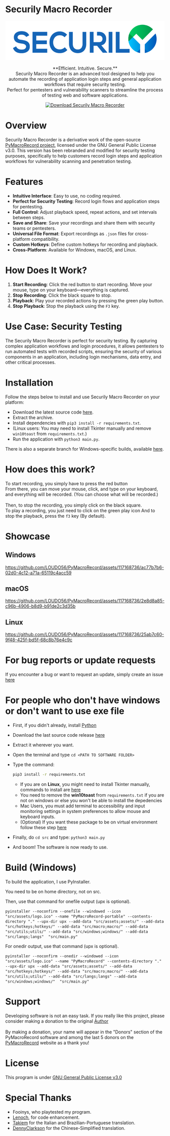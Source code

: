 # Securily Macro Recorder

<div align="center">
  <img src="src/assets/securily-logo.png" alt="Securily Logo">
  <p>
    **Efficient. Intuitive. Secure.**<br>
    Securily Macro Recorder is an advanced tool designed to help you automate the recording of application login steps and general application workflows that require security testing.<br>
    Perfect for pentesters and vulnerability scanners to streamline the process of testing web and software applications.
  </p>
  <a href="https://github.com/securily/SecurilyMacroRecorder/releases"><img alt="Download Securily Macro Recorder" src="https://img.shields.io/github/downloads/securily/SecurilyMacroRecord/total?label=Downloads"/></a>
</div>

# Overview
Securily Macro Recorder is a derivative work of the open-source <a href="https://github.com/LOUDO56/PyMacroRecord">PyMacroRecord project</a>, licensed under the GNU General Public License v3.0. This version has been rebranded and modified for security testing purposes, specifically to help customers record login steps and application workflows for vulnerability scanning and penetration testing.

# Features
- **Intuitive Interface**: Easy to use, no coding required.
- **Perfect for Security Testing**: Record login flows and application steps for pentesting.
- **Full Control**: Adjust playback speed, repeat actions, and set intervals between steps.
- **Save and Share**: Save your recordings and share them with security teams or pentesters.
- **Universal File Format**: Export recordings as `.json` files for cross-platform compatibility.
- **Custom Hotkeys**: Define custom hotkeys for recording and playback.
- **Cross-Platform**: Available for Windows, macOS, and Linux.

# How Does It Work?
1. **Start Recording**: Click the red button to start recording. Move your mouse, type on your keyboard—everything is captured.  
2. **Stop Recording**: Click the black square to stop.  
3. **Playback**: Play your recorded actions by pressing the green play button.  
4. **Stop Playback**: Stop the playback using the `F3` key.

# Use Case: Security Testing
The Securily Macro Recorder is perfect for security testing. By capturing complex application workflows and login procedures, it allows pentesters to run automated tests with recorded scripts, ensuring the security of various components in an application, including login mechanisms, data entry, and other critical processes.

# Installation
Follow the steps below to install and use Securily Macro Recorder on your platform:

- Download the latest source code [here](https://github.com/securily/SecurilyMacroRecorder).
- Extract the archive.
- Install dependencies with `pip3 install -r requirements.txt`.
- (Linux users: You may need to install Tkinter manually and remove `win10toast` from `requirements.txt`.)
- Run the application with `python3 main.py`.

There is also a separate branch for Windows-specific builds, available [here](https://github.com/securily/SecurilyMacroRecorder/tree/windows).

# How does this work?
To start recording, you simply have to press the red button\
From there, you can move your mouse, click, and type on your keyboard, and everything will be recorded. (You can choose what will be recorded.)
\
\
Then, to stop the recording, you simply click on the black square.\
To play a recording, you just need to click on the green play icon
And to stop the playback, press the `f3` key (By default).


# Showcase

## Windows






https://github.com/LOUDO56/PyMacroRecord/assets/117168736/ac77b7b6-02d0-4c12-a71a-65119c4acc59


## macOS





https://github.com/LOUDO56/PyMacroRecord/assets/117168736/2e8d8a85-c96b-4906-b8d9-b91de2c3d35b








## Linux






https://github.com/LOUDO56/PyMacroRecord/assets/117168736/25ab7c60-9f48-425f-bd5f-68c8b76e4c9c







# For bug reports or update requests
If you encounter a bug or want to request an update, simply create an issue [here](https://github.com/LOUDO56/PyMacroRecord/issues)

# For people who don't have windows or don't want to use exe file
- First, if you didn't already, install [Python](https://www.python.org/downloads/)
- Download the last source code release [here](https://github.com/LOUDO56/PyMacroRecord/releases)

- Extract it wherever you want.
- Open the terminal and type `cd <PATH TO SOFTWARE FOLDER>`
- Type the command:
  ```bash
  pip3 install -r requirements.txt
  ```
  - If you are on **Linux**, you might need to install Tkinter manually, commands to install are [here](https://www.geeksforgeeks.org/how-to-install-tkinter-on-linux/)
  - You need to remove the **win10toast** from `requirements.txt` if you are not on windows or else you won't be able to install the depedencies
  - Mac Users, you must add terminal to accessibility and input monitoring settings in system preferences to allow mouse and keyboard inputs.
  - (Optional) If you want these package to be on virtual environment follow these step [here](https://stackoverflow.com/a/41799834)
- Finally, do `cd src` and type: `python3 main.py`
- And boom! The software is now ready to use.

# Build (Windows)
To build the application, I use PyInstaller.

You need to be on home directory, not on src.

Then, use that command for onefile output (upx is optional).
```
pyinstaller --noconfirm --onefile --windowed --icon "src/assets/logo.ico" --name "PyMacroRecord-portable" --contents-directory "." --upx-dir upx --add-data "src/assets;assets/" --add-data "src/hotkeys;hotkeys/" --add-data "src/macro;macro/" --add-data "src/utils;utils/" --add-data "src/windows;windows/" --add-data "src/langs;langs"  "src/main.py"
```

For onedir output, use that command (upx is optional).

```
pyinstaller --noconfirm --onedir --windowed --icon "src/assets/logo.ico" --name "PyMacroRecord" --contents-directory "." --upx-dir upx --add-data "src/assets;assets/" --add-data "src/hotkeys;hotkeys/" --add-data "src/macro;macro/" --add-data "src/utils;utils/" --add-data "src/langs;langs" --add-data "src/windows;windows/"  "src/main.py"
```

# Support
Developing software is not an easy task. If you really like this project, please consider making a donation to the original <a href="https://github.com/LOUDO56/PyMacroRecord">Author</a>
\
\
By making a donation, your name will appear in the "Donors" section of the PyMacroRecord software and among the last 5 donors on the [PyMacroRecord](https://www.pymacrorecord.com) website as a thank you!

# License

This program is under [GNU General Public License v3.0](https://github.com/LOUDO56/PyMacroRecord/blob/main/LICENSE.md)

# Special Thanks

- Fooinys, who playtested my program.
- <a href="https://github.com/Lenochxd">Lenoch</a>, for code enhancement.
- <a href="https://github.com/takiem">Takiem</a> for the Italian and Brazilian-Portuguese translation.
- <a href="https://github.com/DennyClarkson">DennyClarkson</a> for the Chinese-Simplified translation.
